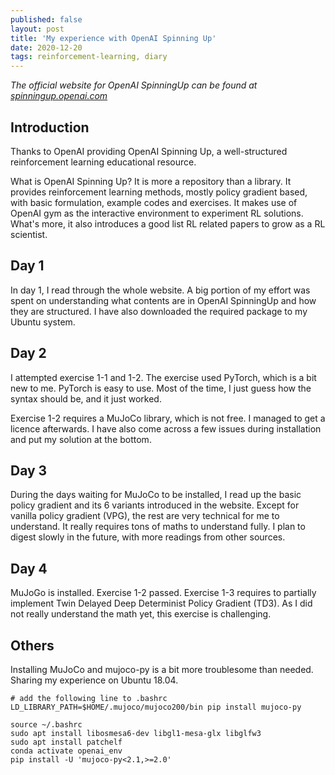 ```yaml
---
published: false
layout: post
title: 'My experience with OpenAI Spinning Up'
date: 2020-12-20
tags: reinforcement-learning, diary
---
```

_The official website for OpenAI SpinningUp can be found at [spinningup.openai.com](https://spinningup.openai.com/en/latest/index.html)_ 


## Introduction

Thanks to OpenAI providing OpenAI Spinning Up, a well-structured reinforcement learning educational resource. 

What is OpenAI Spinning Up? It is more a repository than a library. It provides reinforcement learning methods, mostly policy gradient based, with basic formulation, example codes and exercises. It makes use of OpenAI gym as the interactive environment to experiment RL solutions. What's more, it also introduces a good list RL related papers to grow as a RL scientist. 


## Day 1

In day 1, I read through the whole website. A big portion of my effort was spent on understanding what contents are in OpenAI SpinningUp and how they are structured. I have also downloaded the required package to my Ubuntu system.

## Day 2

I attempted exercise 1-1 and 1-2. The exercise used PyTorch, which is a bit new to me. PyTorch is easy to use. Most of the time, I just guess how the syntax should be, and it just worked. 

Exercise 1-2 requires a MuJoCo library, which is not free. I managed to get a licence afterwards. I have also come across a few issues during installation and put my solution at the bottom.

## Day 3

During the days waiting for MuJoCo to be installed, I read up the basic policy gradient and its 6 variants introduced in the website. Except for vanilla policy gradient (VPG), the rest are very technical for me to understand. It really requires tons of maths to understand fully. I plan to digest slowly in the future, with more readings from other sources. 

## Day 4
MuJoGo is installed. Exercise 1-2 passed. Exercise 1-3 requires to partially implement Twin Delayed Deep Determinist Policy Gradient (TD3). As I did not really understand the math yet, this exercise is challenging. 


## Others

Installing MuJoCo and mujoco-py is a bit more troublesome than needed. Sharing my experience on Ubuntu 18.04. 

```shell
# add the following line to .bashrc
LD_LIBRARY_PATH=$HOME/.mujoco/mujoco200/bin pip install mujoco-py
```
```shell
source ~/.bashrc 
sudo apt install libosmesa6-dev libgl1-mesa-glx libglfw3
sudo apt install patchelf
conda activate openai_env
pip install -U 'mujoco-py<2.1,>=2.0'
```